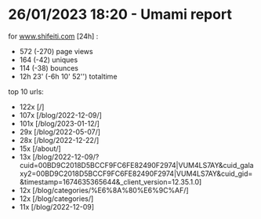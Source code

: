 # 26/01/2023 18:20 - Umami report
for www.shifeiti.com [24h] :

 - 572 (-270) page views
 - 164 (-42) uniques
 - 114 (-38) bounces
 - 12h 23'  (-6h 10' 52'') totaltime


top 10 urls:
 - 122x [/]
 - 107x [/blog/2022-12-09/]
 - 101x [/blog/2023-01-12/]
 - 29x [/blog/2022-05-07/]
 - 28x [/blog/2022-12-22/]
 - 15x [/about/]
 - 13x [/blog/2022-12-09/?cuid=00BD9C2018D5BCCF9FC6FE82490F2974|VUM4LS7AY&cuid_galaxy2=00BD9C2018D5BCCF9FC6FE82490F2974|VUM4LS7AY&cuid_gid=&timestamp=1674635365644&_client_version=12.35.1.0]
 - 12x [/blog/categories/%E6%8A%80%E6%9C%AF/]
 - 12x [/blog/categories/]
 - 11x [/blog/2022-12-09]


